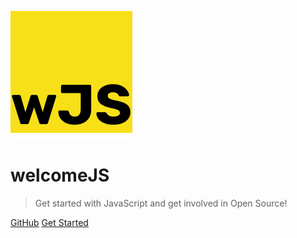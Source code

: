 <!-- _coverpage.md -->

![logo](icon.png)

# welcomeJS

> Get started with JavaScript and get involved in Open Source!

[GitHub](https://github.com/edapm/welcomejs/)
[Get Started](#get-started)
